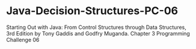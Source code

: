 # Java-Decision-Structures-PC-06
Starting Out with Java: From Control Structures through Data Structures, 3rd Edition by Tony Gaddis and Godfry Muganda.  Chapter 3 Programming Challenge 06
